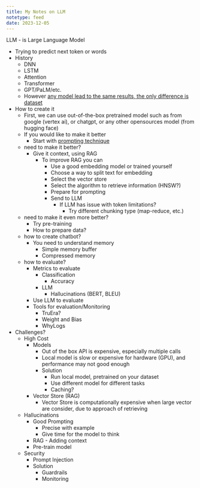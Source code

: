 ```yaml
---
title: My Notes on LLM
notetype: feed
date: 2023-12-05
---
```


LLM - is Large Language Model
- Trying to predict next token or words
- History
	- DNN
	- LSTM
	- Attention
	- Transformer
	- GPT/PaLM/etc.
	- However [any model lead to the same results, the only difference is dataset](https://nonint.com/2023/06/10/the-it-in-ai-models-is-the-dataset/)
- How to create it
	- First, we can use out-of-the-box pretrained model such as from google (vertex ai), or chatgpt, or any other opensources model (from hugging face)
	- If you would like to make it better
		- Start with [prompting technique](notes/ChatGPT-Prompt-Engineering-for-Developers)
	- need to make it better?
		- Give it context, using RAG
			- To improve RAG you can
				- Use a good embedding model or trained yourself
				- Choose a way to split text for embedding
				- Select the vector store
				- Select the algorithm to retrieve information (HNSW?)
				- Prepare for prompting
				- Send to LLM
					- If LLM has issue with token limitations?
						- Try different chunking type (map-reduce, etc.)
	- need to make it even more better?
		- Try pre-training
		- How to prepare data?
	- how to create chatbot?
		- You need to understand memory
			- Simple memory buffer
			- Compressed memory
	- how to evaluate?
		- Metrics to evaluate
			- Classification
				- Accuracy
			- LLM
				- Hallucinations (BERT, BLEU)
		- Use LLM to evaluate
		- Tools for evaluation/Monitoring
			- TruEra?
			- Weight and Bias
			- WhyLogs
- Challenges?
	- High Cost
		- Models
			- Out of the box API is expensive, especially multiple calls
			- Local model is slow or expensive for hardware (GPU), and performance may not good enough
			- Solution
				- Run local model, pretrained on your dataset
				- Use different model for different tasks
				- Caching?
		- Vector Store (RAG)
			- Vector Store is computationally expensive when large vector are consider, due to approach of retrieving
	- Hallucinations
		- Good Prompting
			- Precise with example
			- Give time for the model to think
		- RAG - Adding context
		- Pre-train model
	- Security
		- Prompt Injection
		- Solution
			- Guardrails
			- Monitoring